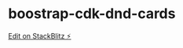 # boostrap-cdk-dnd-cards

[Edit on StackBlitz ⚡️](https://stackblitz.com/edit/boostrap-cdk-dnd-cards)